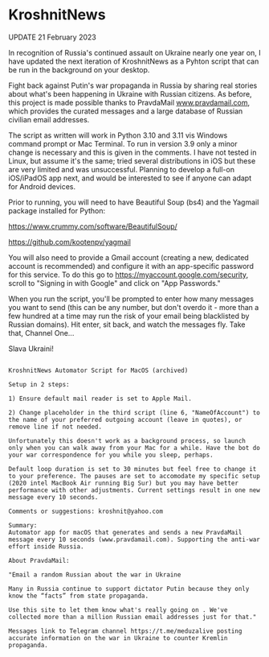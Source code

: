 # KroshnitNews

UPDATE 21 February 2023

In recognition of Russia's continued assault on Ukraine nearly one year on, I have updated the next iteration of KroshnitNews as a Pyhton script that can be run in the background on your desktop.

Fight back against Putin's war propaganda in Russia by sharing real stories about what's been happening in Ukraine with Russian citizens. As before, this project is made possible thanks to PravdaMail www.pravdamail.com, which provides the curated messages and a large database of Russian civilian email addresses.

The script as written will work in Python 3.10 and 3.11 vis Windows command prompt or Mac Terminal. To run in version 3.9 only a minor change is necessary and this is given in the comments. I have not tested in Linux, but assume it's the same; tried several distributions in iOS but these are very limited and was unsuccessful. Planning to develop a full-on iOS/iPadOS app next, and would be interested to see if anyone can adapt for Android devices.

Prior to running, you will need to have Beautiful Soup (bs4) and the Yagmail package installed for Python:

https://www.crummy.com/software/BeautifulSoup/

https://github.com/kootenpv/yagmail

You will also need to provide a Gmail account (creating a new, dedicated account is recommended) and configure it with an app-specific password for this service. To do this go to https://myaccount.google.com/security, scroll to "Signing in with Google" and click on "App Passwords."

When you run the script, you'll be prompted to enter how many messages you want to send (this can be any number, but don't overdo it - more than a few hundred at a time may run the risk of your email being blacklisted by Russian domains). Hit enter, sit back, and watch the messages fly. Take that, Channel One...

Slava Ukraini!



~~~~~~~~~~~~~~~~~~~~~~~~~~~~~~~~~~~~~~~~~~~~~~~~~~~~~~~~

KroshnitNews Automator Script for MacOS (archived)

Setup in 2 steps:

1) Ensure default mail reader is set to Apple Mail.

2) Change placeholder in the third script (line 6, "NameOfAccount") to the name of your preferred outgoing account (leave in quotes), or remove line if not needed.

Unfortunately this doesn't work as a background process, so launch only when you can walk away from your Mac for a while. Have the bot do your war correspondence for you while you sleep, perhaps.

Default loop duration is set to 30 minutes but feel free to change it to your preference. The pauses are set to accomodate my specific setup (2020 intel MacBook Air running Big Sur) but you may have better performance with other adjustments. Current settings result in one new message every 10 seconds.

Comments or suggestions: kroshnit@yahoo.com

Summary:
Automator app for macOS that generates and sends a new PravdaMail message every 10 seconds (www.pravdamail.com). Supporting the anti-war effort inside Russia.

About PravdaMail:

"Email a random Russian about the war in Ukraine

Many in Russia continue to support dictator Putin because they only know the “facts” from state propaganda.

Use this site to let them know what's really going on . We've collected more than a million Russian email addresses just for that."

Messages link to Telegram channel https://t.me/meduzalive posting accurate information on the war in Ukraine to counter Kremlin propaganda.
